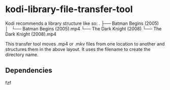 # kodi-library-file-transfer-tool

Kodi recommends a library structure like so:
.
├── Batman Begins (2005)
│   └── Batman Begins (2005).mp4
└── The Dark Knight (2008)
    └── The Dark Knight (2008).mp4

This transfer tool moves .mp4 or .mkv files from one location to another and structures them in the above layout. It uses the filename to create the directory name.

## Dependencies
fzf